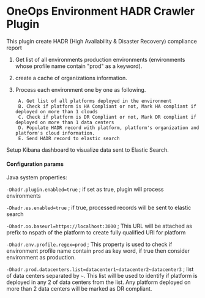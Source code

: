 # OneOps Environment HADR Crawler Plugin

This plugin create HADR (High Availability & Disaster Recovery) compliance report

1. Get list of all environments production environments (environments whose profile name contain "prod" as a keyword).  
2. create a cache of organizations information. 
3. Process each environment one by one as following. 
	
		A. Get list of all platforms deployed in the environment
		B. Check if platform is HA Compliant or not, Mark HA compliant if deployed on more than 1 clouds
		C. Check if platform is DR Compliant or not, Mark DR compliant if deployed on more than 1 data centers
		D. Populate HADR record with platform, platform's organization and platform's cloud information.  
		E. Send HADR record to elastic search 	
	
Setup Kibana dashboard to visualize data sent to Elastic Search. 

#### Configuration params 

Java system properties:

`-Dhadr.plugin.enabled=true` ; if set as true, plugin will process environments

`-Dhadr.es.enabled=true`  ; if true, processed records will be sent to elastic search

`-Dhadr.oo.baseurl=https://localhost:3000` ; This URL will be attached as prefix to nspath of the platform to create fully qualified URl for platform

`-Dhadr.env.profile.regex=prod` ; This property is used to check if environment profile name contain `prod` as key word, if true then consider environment as production.

`-Dhadr.prod.datacenters.list=datacenter1~datacenter2~datacenter3` ; list of data centers separated by `~`. This list will be used to identify if platform is deployed in any 2 of data centers from the list. Any platform deployed on more than 2 data centers will be marked as DR compliant.